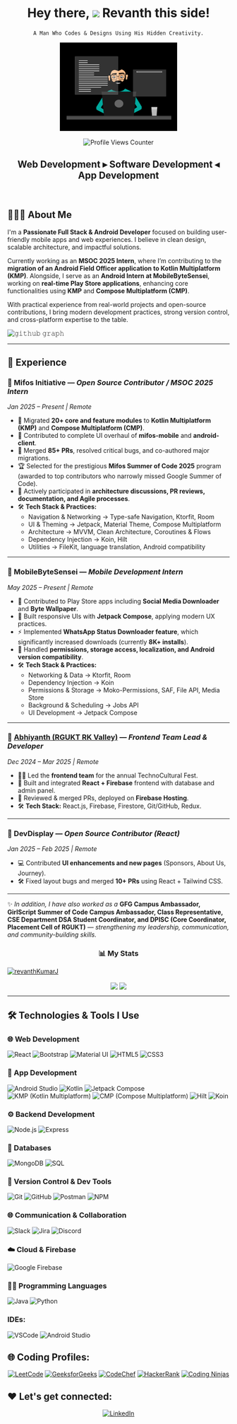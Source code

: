 
<div align="center">
  	
  <h1 align="center">Hey there, <img src="https://raw.githubusercontent.com/MartinHeinz/MartinHeinz/master/wave.gif" width="40px"> Revanth this side!</h1>

  <p><code>A Man Who Codes & Designs Using His Hidden Creativity.</code></p>
  
  <img src="./thoughtworks-gif_dribbble.gif" height="200px" alt="ThoughtWorks GIF" />
  
  <p>
    <img src="https://komarev.com/ghpvc/?username=revanthkumarJ&label=Profile%20views&color=0e75b6&style=flat" alt="Profile Views Counter" />
  </p>
  
  <h2 align="center">Web Development ▸ Software Development ◂ App Development</h2>
  
</div>


<br/>

## 🙋🏻‍♂️ **About Me**

I'm a **Passionate Full Stack & Android Developer** focused on building user-friendly mobile apps and web experiences. I believe in clean design, scalable architecture, and impactful solutions.

Currently working as an **MSOC 2025 Intern**, where I’m contributing to the **migration of an Android Field Officer application to Kotlin Multiplatform (KMP)**. Alongside, I serve as an **Android Intern at MobileByteSensei**, working on **real-time Play Store applications**, enhancing core functionalities using **KMP** and **Compose Multiplatform (CMP)**.

With practical experience from real-world projects and open-source contributions, I bring modern development practices, strong version control, and cross-platform expertise to the table.



![𝚐𝚒𝚝𝚑𝚞𝚋 𝚐𝚛𝚊𝚙𝚑](https://github-readme-activity-graph.vercel.app/graph?username=revanthkumarJ&theme=react-dark&hide_border=true&area=true) <hr>

## 💼 Experience

### 📌 Mifos Initiative — *Open Source Contributor / MSOC 2025 Intern*  
*Jan 2025 – Present | Remote*  

- 🚀 Migrated **20+ core and feature modules** to **Kotlin Multiplatform (KMP)** and **Compose Multiplatform (CMP)**.  
- 🎨 Contributed to complete UI overhaul of **mifos-mobile** and **android-client**.  
- 🔧 Merged **85+ PRs**, resolved critical bugs, and co-authored major migrations.  
- 🏆 Selected for the prestigious **Mifos Summer of Code 2025** program (awarded to top contributors who narrowly missed Google Summer of Code).  
- 🤝 Actively participated in **architecture discussions, PR reviews, documentation, and Agile processes**.  
- 🛠️ **Tech Stack & Practices:**  
  - Navigation & Networking → Type-safe Navigation, Ktorfit, Room  
  - UI & Theming → Jetpack, Material Theme, Compose Multiplatform  
  - Architecture → MVVM, Clean Architecture, Coroutines & Flows  
  - Dependency Injection → Koin, Hilt  
  - Utilities → FileKit, language translation, Android compatibility 
---

### 📌 MobileByteSensei — *Mobile Development Intern*  
*May 2025 – Present | Remote*  

- 📱 Contributed to Play Store apps including **Social Media Downloader** and **Byte Wallpaper**.  
- 🎨 Built responsive UIs with **Jetpack Compose**, applying modern UX practices.  
- ⚡ Implemented **WhatsApp Status Downloader feature**, which significantly increased downloads (currently **8K+ installs**).  
- 🔐 Handled **permissions, storage access, localization, and Android version compatibility**.  
- 🛠️ **Tech Stack & Practices:**  
  - Networking & Data → Ktorfit, Room  
  - Dependency Injection → Koin  
  - Permissions & Storage → Moko-Permissions, SAF, File API, Media Store  
  - Background & Scheduling → Jobs API
  - UI Development → Jetpack Compose  

---

### 📌 [Abhiyanth (RGUKT RK Valley)](https://abhiyanthrkv.in/) — *Frontend Team Lead & Developer*  
*Dec 2024 – Mar 2025 | Remote*  

- 👨‍💻 Led the **frontend team** for the annual TechnoCultural Fest.  
- 🚀 Built and integrated **React + Firebase** frontend with database and admin panel.  
- 🔧 Reviewed & merged PRs, deployed on **Firebase Hosting**.  
- 🛠️ **Tech Stack:** React.js, Firebase, Firestore, Git/GitHub, Redux.  


---

### 📌 DevDisplay — *Open Source Contributor (React)*  
*Jan 2025 – Feb 2025 | Remote*  

- 💻 Contributed **UI enhancements and new pages** (Sponsors, About Us, Journey).  
- 🛠️ Fixed layout bugs and merged **10+ PRs** using React + Tailwind CSS.

---

✨ *In addition, I have also worked as a* **GFG Campus Ambassador, GirlScript Summer of Code Campus Ambassador, Class Representative, CSE Department DSA Student Coordinator, and DPISC (Core Coordinator, Placement Cell of RGUKT)** *— strengthening my leadership, communication, and community-building skills.*  

<h3 align="center">📊 My Stats</h3>
<p align="left"> <a href="https://github.com/ryo-ma/github-profile-trophy"><img src="https://github-profile-trophy.vercel.app/?username=revanthkumarJ&theme=algolia" alt="revanthKumarJ" /></a> </p>
<p align="center">
    <img align="center" src="https://github-readme-stats.vercel.app/api?username=revanthkumarJ&show_icons=true&rank_icon=github&border=true&border_color=ffffff&title_color=00ACC1&amp&icon_color=00ACC1&amp&text_color=FFFFFF&amp&bg_color=001233&count_private=true&include_all_commits=true&show=reviews,discussions_started,discussions_answered,prs_merged,prs_merged_percentage"/>
    <img align="center" height="195px" src="https://github-readme-stats.vercel.app/api/top-langs/?username=revanthkumarJ&show_icons=true&border=true&border_color=ffffff&text_color=FFFFFF&bg_color=001233&title_color=00ACC1&langs_count=15&layout=compact" />

</div> <hr>



## 🛠️ Technologies & Tools I Use

### 🌐 Web Development
<p>
  <img alt="React" src="https://img.shields.io/badge/React-20232A?style=for-the-badge&logo=react&logoColor=61DAFB" height="25px"/>
  <img alt="Bootstrap" src="https://img.shields.io/badge/Bootstrap-563D7C?style=for-the-badge&logo=bootstrap&logoColor=white" height="25px"/>
  <img alt="Material UI" src="https://img.shields.io/badge/Material--UI-0081CB?style=for-the-badge&logo=material-ui&logoColor=white" height="25px"/>
  <img alt="HTML5" src="https://img.shields.io/badge/HTML5-E34F26?style=for-the-badge&logo=html5&logoColor=white" height="25px"/>
  <img alt="CSS3" src="https://img.shields.io/badge/CSS3-1572B6?style=for-the-badge&logo=css3&logoColor=white" height="25px"/>
</p>

### 📱 App Development
<p>
  <img alt="Android Studio" src="https://img.shields.io/badge/Android_Studio-3DDC84?style=for-the-badge&logo=androidstudio&logoColor=white" height="25px"/>
  <img alt="Kotlin" src="https://img.shields.io/badge/Kotlin-00599C?style=for-the-badge&logo=kotlin&logoColor=61DAFB" height="25px"/>
  <img alt="Jetpack Compose" src="https://img.shields.io/badge/Jetpack_Compose-00599C?style=for-the-badge&logo=jetpackcompose&logoColor=61DAFB" height="25px"/>
  <img alt="KMP (Kotlin Multiplatform)" src="https://img.shields.io/badge/KMP-00599C?style=for-the-badge&logo=kotlin&logoColor=61DAFB" height="25px"/>
  <img alt="CMP (Compose Multiplatform)" src="https://img.shields.io/badge/CMP-00599C?style=for-the-badge&logo=kotlin&logoColor=61DAFB" height="25px"/>
  <img alt="Hilt" src="https://img.shields.io/badge/Hilt-ED8B00?style=for-the-badge&logo=android&logoColor=white" height="25px"/>
  <img alt="Koin" src="https://img.shields.io/badge/Koin-FFCA28?style=for-the-badge&logo=kotlin&logoColor=white" height="25px"/>
</p>

### ⚙️ Backend Development
<p>
  <img alt="Node.js" src="https://img.shields.io/badge/-Nodejs-43853d?style=for-the-badge&logo=Node.js&logoColor=white" height="25px"/>
  <img alt="Express" src="https://img.shields.io/badge/express.js-%23404d59.svg?style=for-the-badge&logo=express&logoColor=%2361DAFB" height="25px"/>
</p>

### 💾 Databases
<p>
  <img alt="MongoDB" src="https://img.shields.io/badge/-MongoDB-13aa52?style=for-the-badge&logo=mongodb&logoColor=white" height="25px"/>
  <img alt="SQL" src="https://img.shields.io/badge/SQL-4479A1?style=for-the-badge&logo=sql&logoColor=white" height="25px"/>
</p>

### 🔧 Version Control & Dev Tools
<p>
  <img alt="Git" src="https://img.shields.io/badge/-Git-F05032?style=for-the-badge&logo=git&logoColor=white" height="25px"/>
  <img alt="GitHub" src="https://img.shields.io/badge/-GitHub-181717?style=for-the-badge&logo=github&logoColor=white" height="25px"/>
  <img alt="Postman" src="https://img.shields.io/badge/-Postman-00C7B7?style=for-the-badge&logo=postman&logoColor=white" height="25px"/>
  <img alt="NPM" src="https://img.shields.io/badge/NPM-%23000000.svg?style=for-the-badge&logo=npm&logoColor=white" height="25px"/>
</p>

### 🌐 Communication & Collaboration
<p>
  <img alt="Slack" src="https://img.shields.io/badge/Slack-4A154B?style=for-the-badge&logo=slack&logoColor=white" height="25px"/>
  <img alt="Jira" src="https://img.shields.io/badge/Jira-0052CC?style=for-the-badge&logo=jira&logoColor=white" height="25px"/>
  <img alt="Discord" src="https://img.shields.io/badge/Discord-5865F2?style=for-the-badge&logo=discord&logoColor=white" height="25px"/>
</p>

### ☁️ Cloud & Firebase
<p>
  <img alt="Google Firebase" src="https://img.shields.io/badge/Firebase-FFCA28?style=for-the-badge&logo=firebase&logoColor=white" height="25px"/>
</p>

### 🧑‍💻 Programming Languages
<p>
  <img alt="Java" src="https://img.shields.io/badge/Java-ED8B00?style=for-the-badge&logo=java&logoColor=white" height="25px"/>
  <img alt="Python" src="https://img.shields.io/badge/Python-3776AB?style=for-the-badge&logo=python&logoColor=white" height="25px"/>
</p>


### IDEs:
<p>
  <img alt="VSCode" src="https://img.shields.io/badge/VSCode-007ACC?style=for-the-badge&logo=visual-studio-code&logoColor=white" height="25px"/>
  <img alt="Android Studio" src="https://img.shields.io/badge/Android_Studio-3DDC84?style=for-the-badge&logo=android-studio&logoColor=white" height="25px"/>
</p>




## 🌐 Coding Profiles:
<p align="center">
<a href="https://leetcode.com/RevanthKumarJ/" target="_blank"><img alt="LeetCode" src="https://img.shields.io/badge/LeetCode-%23FFA116.svg?&style=for-the-badge&logo=leetcode&logoColor=white" height="30px"/></a>
<a href="https://auth.geeksforgeeks.org/user/jrevanth/" target="_blank"><img alt="GeeksforGeeks" src="https://img.shields.io/badge/GFG-%231DBF73.svg?&style=for-the-badge&logo=geeksforgeeks&logoColor=white" height="30px"/></a>
<a href="https://www.codechef.com/users/revanthkumarj1" target="_blank"><img alt="CodeChef" src="https://img.shields.io/badge/CodeChef-%23B05128.svg?&style=for-the-badge&logo=codechef&logoColor=white" height="30px"/></a>
<a href="https://www.hackerrank.com/jrevanth101" target="_blank"><img alt="HackerRank" src="https://img.shields.io/badge/HackerRank-%231F8ACB.svg?&style=for-the-badge&logo=hackerrank&logoColor=white" height="30px"/></a>
<a href="https://www.naukri.com/code360/profile/revanthKumarJ" target="_blank"><img alt="Coding Ninjas" src="https://img.shields.io/badge/Coding%20Ninjas-%23FF6F00.svg?&style=for-the-badge&logo=codingninjas&logoColor=white" height="30px"/></a>
<!-- <a href="https://atcoder.jp/users/RevanthKumarJ" target="_blank"><img alt="AtCoder" src="https://img.shields.io/badge/AtCoder-%230A9DC7.svg?&style=for-the-badge&logo=atcoder&logoColor=white" height="30px"/></a>
<a href="https://codeforces.com/profile/RevanthKumarJ" target="_blank"><img alt="Codeforces" src="https://img.shields.io/badge/Codeforces-%231F8ACB.svg?&style=for-the-badge&logo=codeforces&logoColor=white" height="30px"/></a> -->
</p>

## ❤️ Let's get connected:
<p align="center">
<a href="https://www.linkedin.com/in/jilakararevanthkumar/" target="_blank"><img alt="LinkedIn" src="https://img.shields.io/badge/linkedin-%230077B5.svg?&style=for-the-badge&logo=linkedin&logoColor=white" height="30px"/></a>
<!-- <a href="https://www.instagram.com/your_instagram_profile/" target="_blank"><img alt="Instagram" src="https://img.shields.io/badge/Instagram-%23E4405F.svg?&style=for-the-badge&logo=instagram&logoColor=white" height="30px"/></a>
<a href="https://twitter.com/your_twitter_profile" target="_blank"><img alt="Twitter" src="https://img.shields.io/badge/twitter-%231DA1F2.svg?&style=for-the-badge&logo=twitter&logoColor=white" height="30px"/></a> -->
</p>


